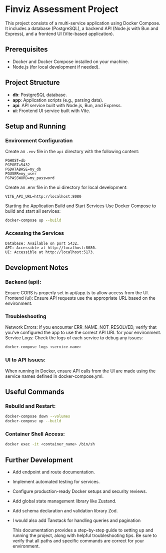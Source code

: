 # Finviz Assessment Project

This project consists of a multi-service application using Docker Compose. It includes a database (PostgreSQL), a backend API (Node.js with Bun and Express), and a frontend UI (Vite-based application).

## Prerequisites

- Docker and Docker Compose installed on your machine.
- Node.js (for local development if needed).

## Project Structure

- **db**: PostgreSQL database.
- **app**: Application scripts (e.g., parsing data).
- **api**: API service built with Node.js, Bun, and Express.
- **ui**: Frontend UI service built with Vite.

## Setup and Running

### Environment Configuration

Create an `.env` file in the `api` directory with the following content:

```plaintext
PGHOST=db
PGPORT=5432
PGDATABASE=my_db
PGUSER=my_user
PGPASSWORD=my_password
```

Create an .env file in the ui directory for local development:

```plaintext
VITE_API_URL=http://localhost:8080
```

Starting the Application
Build and Start Services
Use Docker Compose to build and start all services:

```bash
docker-compose up --build
```

### Accessing the Services

```
Database: Available on port 5432.
API: Accessible at http://localhost:8080.
UI: Accessible at http://localhost:5173.
```

## Development Notes

### Backend (api):

Ensure CORS is properly set in api/app.ts to allow access from the UI.
Frontend (ui): Ensure API requests use the appropriate URL based on the environment.

### Troubleshooting

Network Errors: If you encounter ERR_NAME_NOT_RESOLVED, verify that you've configured the app to use the correct API URL for your environment.
Service Logs: Check the logs of each service to debug any issues:

```bash
docker-compose logs <service-name>
```

### UI to API Issues:

When running in Docker, ensure API calls from the UI are made using the service names defined in docker-compose.yml.

## Useful Commands

### Rebuild and Restart:

```bash
docker-compose down --volumes
docker-compose up --build
```

### Container Shell Access:

```bash
docker exec -it <container_name> /bin/sh
```

## Further Development

- Add endpoint and route documentation.
- Implement automated testing for services.
- Configure production-ready Docker setups and security reviews.
- Add global state management library like Zustand.
- Add schema declaration and validation library Zod.
- I would also add Tanstack for handling queries and pagination

  This documentation provides a step-by-step guide to setting up and running the project, along with helpful troubleshooting tips. Be sure to verify that all paths and specific commands are correct for your environment.
